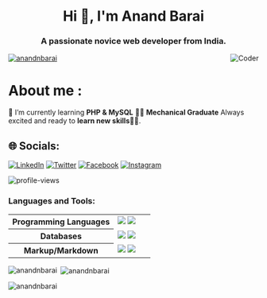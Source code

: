 <h1 align="center">Hi 👋, I'm Anand Barai</h1>
<h3 align="center">A passionate novice web developer from India.</h3>

<img align="right" alt="Coder" src="https://www.digitalsolutionservices.com/img/services/website1.gif">


<p align="left"> <a href="https://twitter.com/anandnbarai" target="blank"><img src="https://img.shields.io/twitter/follow/anandnbarai?logo=twitter&style=for-the-badge" alt="anandnbarai" /></a> </p>



# **About me** :
🌱 I’m currently learning **PHP & MySQL**
👨‍🏭 **Mechanical Graduate**
Always excited and ready to **learn new skills👨‍🎓**.


## 🌐 Socials:
 [![LinkedIn](https://img.shields.io/badge/LinkedIn-%230077B5.svg?logo=linkedin&logoColor=white)](https://linkedin.com/in/anandnbarai) [![Twitter](https://img.shields.io/badge/Twitter-%231DA1F2.svg?logo=Twitter&logoColor=white)](https://twitter.com/anandnbarai) 
[![Facebook](https://img.shields.io/badge/Facebook-%231877F2.svg?logo=Facebook&logoColor=white)](https://facebook.com/anandnbarai) [![Instagram](https://img.shields.io/badge/Instagram-%23E4405F.svg?logo=Instagram&logoColor=white)](https://instagram.com/barai_anand)

<p> <img src="https://gpvc.arturio.dev/anandnbarai" alt="profile-views"> </p>
<h3 align="left">Languages and Tools:</h3>
<table style="width:100%">
 <tr>
    <th>Programming Languages</th>
    <td> 
      <img src="https://img.shields.io/badge/-javascript-F0DB4F?style=flat-square&logo=javascript&logoColor=black" />
      <img src="https://img.shields.io/badge/-php-474A8A?style=flat-square&logo=php&logoColor=white" />     
   </td>
 </tr>
 <tr>
   <th>Databases</th>
    <td>
      <img src="https://img.shields.io/badge/PostgreSQL-316192.svg?&style=flat-square&logo=postgresql&logoColor=white" />
      <img src="https://img.shields.io/badge/-MySQL-4479A1?style=flat-square&logo=mysql&logoColor=white" />
    </td>
 </tr>
 <tr>
    <th>Markup/Markdown</th>
    <td>
      <img src="https://img.shields.io/badge/-HTML5-E34F26?style=flat-square&logo=html5&logoColor=white" />
      <img src="https://img.shields.io/badge/-CSS3-1572B6?style=flat-square&logo=css3" />
    </td>
  </tr>
 </table>

<p><img align="left" src="https://github-readme-stats.vercel.app/api/top-langs?username=anandnbarai&show_icons=true&locale=en&layout=compact" alt="anandnbarai" /></p>

<p>&nbsp;<img align="center" src="https://github-readme-stats.vercel.app/api?username=anandnbarai&show_icons=true&locale=en" alt="anandnbarai" /></p>

<p><img align="center" src="https://github-readme-streak-stats.herokuapp.com/?user=anandnbarai&" alt="anandnbarai" /></p>
